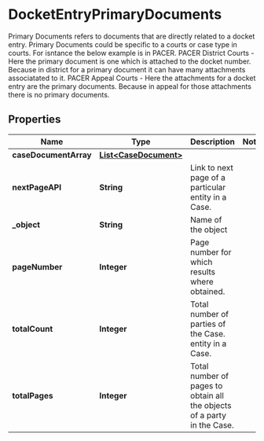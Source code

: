 

# DocketEntryPrimaryDocuments

Primary Documents refers to documents that are directly related to a docket entry. Primary Documents could be specific to a courts or case type in courts. For isntance the below example is in PACER. PACER District Courts - Here the primary document is one which is attached to the docket number. Because in district for a primary document it can have many attachments associatated to it. PACER Appeal Courts - Here the attachments for a docket entry are the primary documents. Because in appeal for those attachments there is no primary documents.

## Properties

| Name | Type | Description | Notes |
|------------ | ------------- | ------------- | -------------|
|**caseDocumentArray** | [**List&lt;CaseDocument&gt;**](CaseDocument.md) |  |  |
|**nextPageAPI** | **String** | Link to next page of a particular entity in a Case. |  |
|**_object** | **String** | Name of the object |  |
|**pageNumber** | **Integer** | Page number for which results where obtained. |  |
|**totalCount** | **Integer** | Total number of parties of the Case. entity in a Case. |  |
|**totalPages** | **Integer** | Total number of pages to obtain all the objects of a party in the Case. |  |



